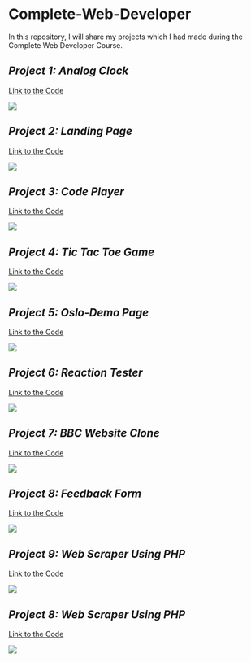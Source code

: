 # Complete-Web-Developer
In this repository, I will share my projects which I had made during the Complete Web Developer Course.

## *Project 1: Analog Clock*
[Link to the Code](https://github.com/ammantasha/Complete-Web-Developer/tree/master/Project-1_AnalogClock)

<img src="https://github.com/ammantasha/Complete-Web-Developer/blob/master/Images/Project-1_Analog%20Clock.jpg">

## *Project 2: Landing Page*
[Link to the Code](https://github.com/ammantasha/Complete-Web-Developer/tree/master/Project-2_LandingPage)

<img src="https://github.com/ammantasha/Complete-Web-Developer/blob/master/Images/Project-2_LandingPage.png" >

## *Project 3: Code Player*
[Link to the Code](https://github.com/ammantasha/Complete-Web-Developer/tree/master/Project-3_CodePlayer)

<img src="https://github.com/ammantasha/Complete-Web-Developer/blob/master/Images/Project-3_CodePlayer.png" >

## *Project 4: Tic Tac Toe Game*
[Link to the Code](https://github.com/ammantasha/Complete-Web-Developer/tree/master/Project-4_Tic-Tac-Toe-Game)

<img src="https://github.com/ammantasha/Complete-Web-Developer/blob/master/Images/Project-4_TicTacToeGame.png" >

## *Project 5: Oslo-Demo Page*
[Link to the Code](https://github.com/ammantasha/Complete-Web-Developer/tree/master/Project-5_Oslo:DemoPage)

<img src="https://github.com/ammantasha/Complete-Web-Developer/blob/master/Images/Project-5_Landing%20Page.png">

## *Project 6: Reaction Tester*
[Link to the Code](https://github.com/ammantasha/Complete-Web-Developer/tree/master/Project-6_ReactionTester)

<img src="https://github.com/ammantasha/Complete-Web-Developer/blob/master/Images/Project-6_ReactionTester.jpg">

## *Project 7: BBC Website Clone*
[Link to the Code](https://github.com/ammantasha/Complete-Web-Developer/tree/master/Project-7_BBC-WebsiteClone)

<img src="https://github.com/ammantasha/Complete-Web-Developer/blob/master/Images/Project-7_BBC-WebsiteClone.jpg">

## *Project 8: Feedback Form*
[Link to the Code](https://github.com/ammantasha/Complete-Web-Developer/tree/master/Project-8_ContactForm)

<img src="https://github.com/ammantasha/Complete-Web-Developer/blob/master/Images/Project-8_ContactForm.png">


## *Project 9: Web Scraper Using PHP*
[Link to the Code](https://github.com/ammantasha/Complete-Web-Developer/tree/master/Project-9_WebScraper)

<img src="https://github.com/ammantasha/Complete-Web-Developer/blob/master/Images/Project-9_WebScraper.jpg">

## *Project 8: Web Scraper Using PHP*
[Link to the Code](https://github.com/ammantasha/Complete-Web-Developer/tree/master/Project-9_WebScraper)

<img src="https://github.com/ammantasha/Complete-Web-Developer/blob/master/Images/Project-9_WebScraper.jpg">

